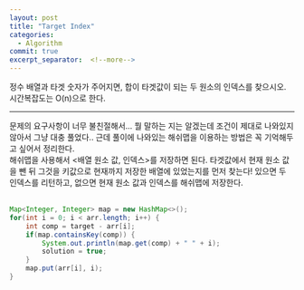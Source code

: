 ```yaml
---
layout: post
title: "Target Index"
categories:
  - Algorithm
commit: true
excerpt_separator:  <!--more-->
---
```


정수 배열과 타겟 숫자가 주어지면, 합이 타겟값이 되는 두 원소의 인덱스를 찾으시오. 시간복잡도는 O(n)으로 한다. <br>

---
문제의 요구사항이 너무 불친절해서... 뭘 말하는 지는 알겠는데 조건이 제대로 나와있지 않아서 그냥 대충 풀었다.. 근데 풀이에 나와있는 해쉬맵을 이용하는 방법은 꼭 기억해두고 싶어서 정리한다. <br>
해쉬맵을 사용해서 <배열 원소 값, 인덱스>를 저장하면 된다. 타겟값에서 현재 원소 값을 뺀 뒤 그것을 키값으로 현재까지 저장한 배열에 있었는지를 먼저 찾는다! 있으면 두 인덱스를 리턴하고, 없으면 현재 원소 값과 인덱스를 해쉬맵에 저장한다.<br>
<br>

```java
Map<Integer, Integer> map = new HashMap<>();
for(int i = 0; i < arr.length; i++) {
	int comp = target - arr[i];
	if(map.containsKey(comp)) {
		System.out.println(map.get(comp) + " " + i);
		solution = true;
	}
	map.put(arr[i], i);
}
```
<br>